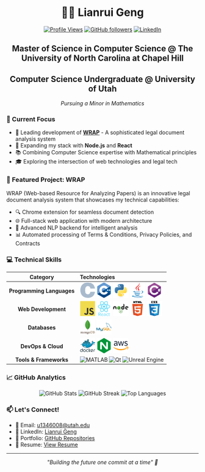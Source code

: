 <div align="center">
  
# 👨‍💻 Lianrui Geng

[![Profile Views](https://komarev.com/ghpvc/?username=LianruiBruce&label=Profile%20views&color=0e75b6&style=flat)](https://github.com/LianruiBruce)
[![GitHub followers](https://img.shields.io/github/followers/LianruiBruce?label=Followers&style=social)](https://github.com/LianruiBruce?tab=followers)
[![LinkedIn](https://img.shields.io/badge/LinkedIn-Lianrui_Geng-blue?style=flat&logo=linkedin)](https://www.linkedin.com/in/lianrui-geng-01533a294/)

## Master of Science in Computer Science @ The University of North Carolina at Chapel Hill
## Computer Science Undergraduate @ University of Utah
*Pursuing a Minor in Mathematics*

</div>

### 🎯 Current Focus

- 🔭 Leading development of **[WRAP](https://github.com/LianruiBruce/wrap)** - A sophisticated legal document analysis system
- 🌱 Expanding my stack with **Node.js** and **React**
- 📚 Combining Computer Science expertise with Mathematical principles
- 🎓 Exploring the intersection of web technologies and legal tech

### 🚀 Featured Project: WRAP

WRAP (Web-based Resource for Analyzing Papers) is an innovative legal document analysis system that showcases my technical capabilities:

- 🔍 Chrome extension for seamless document detection
- 🌐 Full-stack web application with modern architecture
- 🤖 Advanced NLP backend for intelligent analysis
- 📊 Automated processing of Terms & Conditions, Privacy Policies, and Contracts

### 💻 Technical Skills

<div align="center">

| Category | Technologies |
|:---:|:---|
| **Programming Languages** | <img src="https://raw.githubusercontent.com/devicons/devicon/master/icons/c/c-original.svg" alt="C" width="40" height="40"/> <img src="https://raw.githubusercontent.com/devicons/devicon/master/icons/cplusplus/cplusplus-original.svg" alt="C++" width="40" height="40"/> <img src="https://raw.githubusercontent.com/devicons/devicon/master/icons/python/python-original.svg" alt="Python" width="40" height="40"/> <img src="https://raw.githubusercontent.com/devicons/devicon/master/icons/java/java-original.svg" alt="Java" width="40" height="40"/> <img src="https://raw.githubusercontent.com/devicons/devicon/master/icons/csharp/csharp-original.svg" alt="C#" width="40" height="40"/> |
| **Web Development** | <img src="https://raw.githubusercontent.com/devicons/devicon/master/icons/javascript/javascript-original.svg" alt="JavaScript" width="40" height="40"/> <img src="https://raw.githubusercontent.com/devicons/devicon/master/icons/react/react-original-wordmark.svg" alt="React" width="40" height="40"/> <img src="https://raw.githubusercontent.com/devicons/devicon/master/icons/nodejs/nodejs-original-wordmark.svg" alt="Node.js" width="40" height="40"/> <img src="https://raw.githubusercontent.com/devicons/devicon/master/icons/html5/html5-original-wordmark.svg" alt="HTML5" width="40" height="40"/> <img src="https://raw.githubusercontent.com/devicons/devicon/master/icons/css3/css3-original-wordmark.svg" alt="CSS3" width="40" height="40"/> |
| **Databases** | <img src="https://raw.githubusercontent.com/devicons/devicon/master/icons/mongodb/mongodb-original-wordmark.svg" alt="MongoDB" width="40" height="40"/> <img src="https://raw.githubusercontent.com/devicons/devicon/master/icons/mysql/mysql-original-wordmark.svg" alt="MySQL" width="40" height="40"/> |
| **DevOps & Cloud** | <img src="https://raw.githubusercontent.com/devicons/devicon/master/icons/docker/docker-original-wordmark.svg" alt="Docker" width="40" height="40"/> <img src="https://raw.githubusercontent.com/devicons/devicon/master/icons/nginx/nginx-original.svg" alt="Nginx" width="40" height="40"/> <img src="https://raw.githubusercontent.com/devicons/devicon/master/icons/amazonwebservices/amazonwebservices-original-wordmark.svg" alt="AWS" width="40" height="40"/> |
| **Tools & Frameworks** | <img src="https://upload.wikimedia.org/wikipedia/commons/2/21/Matlab_Logo.png" alt="MATLAB" width="40" height="40"/> <img src="https://upload.wikimedia.org/wikipedia/commons/0/0b/Qt_logo_2016.svg" alt="Qt" width="40" height="40"/> <img src="https://raw.githubusercontent.com/kenangundogan/fontisto/036b7eca71aab1bef8e6a0518f7329f13ed62f6b/icons/svg/brand/unreal-engine.svg" alt="Unreal Engine" width="40" height="40"/> |

</div>

### 📈 GitHub Analytics

<div align="center">

<img src="https://github-readme-stats.vercel.app/api?username=LianruiBruce&show_icons=true&theme=radical" width="400" alt="GitHub Stats"/>
<img src="https://github-readme-streak-stats.herokuapp.com/?user=LianruiBruce&theme=radical" width="400" alt="GitHub Streak"/>

<img src="https://github-readme-stats.vercel.app/api/top-langs/?username=LianruiBruce&layout=compact&theme=radical" width="400" alt="Top Languages"/>

</div>

### 📫 Let's Connect!

- 📧 Email: [u1346008@utah.edu](mailto:u1346008@utah.edu)
- 💼 LinkedIn: [Lianrui Geng](https://www.linkedin.com/in/lianrui-geng-01533a294/)
- 📁 Portfolio: [GitHub Repositories](https://github.com/LianruiBruce?tab=repositories)
- 📄 Resume: [View Resume](http://lianruibruce.github.io/files/Geng_Lianrui_Resume_0924.pdf)

---

<div align="center">
  
*"Building the future one commit at a time" 🚀*

</div>
